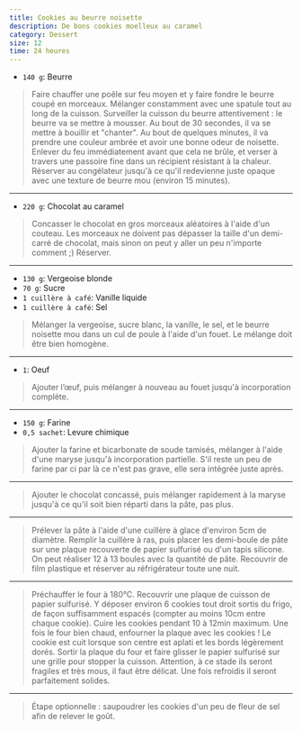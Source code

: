 ```yaml
---
title: Cookies au beurre noisette
description: De bons cookies moelleux au caramel
category: Dessert
size: 12
time: 24 heures
---
```


* `140 g`: Beurre 

> Faire chauffer une poêle sur feu moyen et y faire fondre le beurre coupé en morceaux. Mélanger constamment avec une spatule tout au long de la cuisson.
> Surveiller la cuisson du beurre attentivement : le beurre va se mettre à mousser. Au bout de 30 secondes, il va se mettre à bouillir et "chanter". Au bout de quelques minutes, il va prendre une couleur ambrée et avoir une bonne odeur de noisette. Enlever du feu immédiatement avant que cela ne brûle, et verser à travers une passoire fine dans un récipient résistant à la chaleur.
> Réserver au congélateur jusqu'à ce qu'il redevienne juste opaque avec une texture de beurre mou (environ 15 minutes).


---

* `220 g`: Chocolat au caramel 

> Concasser le chocolat en gros morceaux aléatoires à l'aide d'un couteau. Les morceaux ne doivent pas dépasser la taille d'un demi-carré de chocolat, mais sinon on peut y aller un peu n'importe comment ;) Réserver.

---

* `130 g`: Vergeoise blonde 
* `70 g`: Sucre 
* `1 cuillère à café`: Vanille liquide 
* `1 cuillère à café`: Sel

> Mélanger la vergeoise, sucre blanc, la vanille, le sel, et le beurre noisette mou dans un cul de poule à l'aide d'un fouet. Le mélange doit être bien homogène.

---

* `1`: Oeuf 

> Ajouter l’œuf, puis mélanger à nouveau au fouet jusqu'à incorporation complète.

---

* `150 g`: Farine 
* `0,5 sachet`: Levure chimique 

> Ajouter la farine et bicarbonate de soude tamisés, mélanger à l'aide d'une maryse jusqu'à incorporation partielle. S'il reste un peu de farine par ci par là ce n'est pas grave, elle sera intégrée juste après.

---

> Ajouter le chocolat concassé, puis mélanger rapidement à la maryse jusqu'à ce qu'il soit bien réparti dans la pâte, pas plus.

---

> Prélever la pâte à l'aide d'une cuillère à glace d'environ 5cm de diamètre. Remplir la cuillère à ras, puis placer les demi-boule de pâte sur une plaque recouverte de papier sulfurisé ou d'un tapis silicone. On peut réaliser 12 à 13 boules avec la quantité de pâte. Recouvrir de film plastique et réserver au réfrigérateur toute une nuit.

---

> Préchauffer le four à 180°C. Recouvrir une plaque de cuisson de papier sulfurisé. Y déposer environ 6 cookies tout droit sortis du frigo, de façon suffisamment espacés (compter au moins 10cm entre chaque cookie).
> Cuire les cookies pendant 10 à 12min maximum. Une fois le four bien chaud, enfourner la plaque avec les cookies ! Le cookie est cuit lorsque son centre est aplati et les bords légèrement dorés. Sortir la plaque du four et faire glisser le papier sulfurisé sur une grille pour stopper la cuisson. Attention, à ce stade ils seront fragiles et très mous, il faut être délicat. Une fois refroidis il seront parfaitement solides.

---

> Étape optionnelle : saupoudrer les cookies d'un peu de fleur de sel afin de relever le goût.